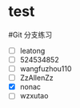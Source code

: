 # test


#Git 分支练习
- [ ] leatong
- [ ] 524534852
- [ ] wangfuzhou110
- [ ] ZzAllenZz
- [x] nonac
- [ ] wzxutao 
